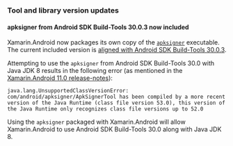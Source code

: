 ### Tool and library version updates

#### apksigner from Android SDK Build-Tools 30.0.3 now included

Xamarin.Android now packages its own copy of the
[`apksigner`][apksigner] executable.  The current included version is
[aligned with Android SDK Build-Tools 30.0.3][apksigner-30.0.3].

Attempting to use the `apksigner` from Android SDK Build-Tools 30.0
with Java JDK 8 results in the following error (as mentioned in the
[Xamarin.Android 11.0 release-notes][xa-11.0]):

    java.lang.UnsupportedClassVersionError: com/android/apksigner/ApkSignerTool has been compiled by a more recent version of the Java Runtime (class file version 53.0), this version of the Java Runtime only recognizes class file versions up to 52.0

Using the `apksigner` packaged with Xamarin.Android will allow
Xamarin.Android to use Android SDK Build-Tools 30.0 along with Java
JDK 8.

[apksigner]: https://developer.android.com/studio/command-line/apksigner
[apksigner-30.0.3]: https://android.googlesource.com/platform/tools/apksig/+/refs/tags/platform-tools-30.0.3
[xa-11.0]: https://docs.microsoft.com/xamarin/android/release-notes/11/11.0#bindings-for-android-11-beta